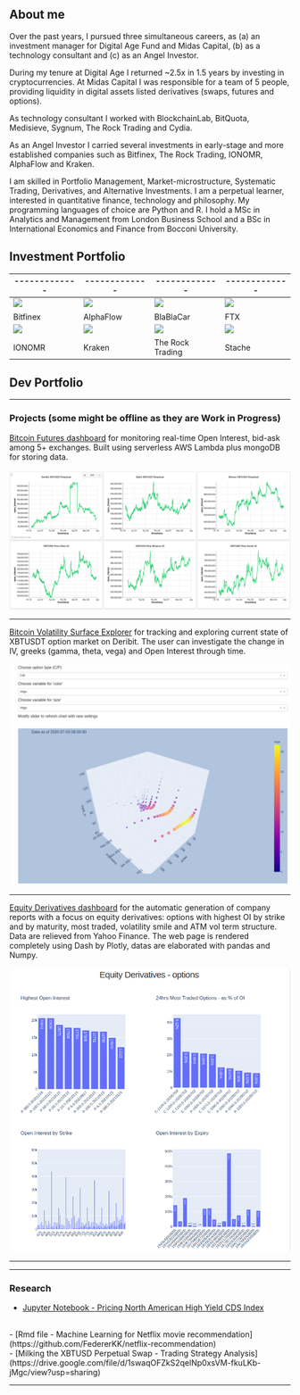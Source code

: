 ## About me

Over the past years, I pursued three simultaneous careers, as (a) an investment manager for Digital Age Fund and Midas Capital, (b) as a technology consultant and (c) as an Angel Investor.
  
  During my tenure at Digital Age I returned ~2.5x in 1.5 years by investing in cryptocurrencies.
  At Midas Capital I was responsible for a team of 5 people, providing liquidity in digital assets listed derivatives (swaps, futures and options).
  
  As technology consultant I worked with BlockchainLab, BitQuota, Medisieve, Sygnum, The Rock Trading and Cydia. 
  
  As an Angel Investor I carried several investments in early-stage and more established companies such as Bitfinex, The Rock Trading, IONOMR, AlphaFlow and Kraken.
  
  I am skilled in Portfolio Management, Market-microstructure, Systematic Trading, Derivatives, and Alternative Investments. I am a perpetual learner, interested in quantitative finance, technology and philosophy. My programming languages of choice are Python and R. I hold a MSc in Analytics and Management from London Business School and a BSc in International Economics and Finance from Bocconi University.

## Investment Portfolio

| ------------- | ------------- | ------------- | ------------- |
| ------------- | ------------- | ------------- | ------------- |
| <img src="https://angel.co/cdn-cgi/image/height=136,width=136,format=auto,fit=scale-down/https://photos.angel.co/startups/i/621288-74e018eae81f56a156fb2df7dffe1bd7-thumb_jpg.jpg?raw=true"/>  | <img src="https://angel.co/cdn-cgi/image/height=136,width=136,format=auto,fit=scale-down/https://photos.angel.co/startups/i/712371-011baf82eb3e5f1481b47a2a92e7601d-thumb_jpg.jpg?raw=true"/>  | <img src="https://angel.co/cdn-cgi/image/height=136,width=136,format=auto,fit=scale-down/https://photos.angel.co/startups/i/669844-c3c044969d9b854897a7c8f592ecb3e3-thumb_jpg.jpg?raw=true"/>  | <img src="https://angel.co/cdn-cgi/image/height=136,width=136,format=auto,fit=scale-down/https://photos.angel.co/startups/i/7461162-ff5b6f79ff69f2c55c77041c2c5f3efa-thumb_jpg.jpg?raw=true"/>  |
| Bitfinex  | AlphaFlow  | BlaBlaCar  | FTX  |
| <img src="https://angel.co/cdn-cgi/image/height=136,width=136,format=auto,fit=scale-down/https://photos.angel.co/startups/i/1805287-f1522b65e291b197fc3d213d4c0cdc16-thumb_jpg.jpg?raw=true"/>  | <img src="https://angel.co/cdn-cgi/image/height=136,width=136,format=auto,fit=scale-down/https://photos.angel.co/startups/i/122383-b666b9c03ec8ea446446e092cd79c5ff-thumb_jpg.jpg?raw=true"/>  | <img src="https://angel.co/cdn-cgi/image/height=136,width=136,format=auto,fit=scale-down/https://photos.angel.co/startups/i/1180583-51f86d3eed44a65d494e0d76a6b1b10f-thumb_jpg.jpg?raw=true"/>  | <img src="https://angel.co/cdn-cgi/image/height=136,width=136,format=auto,fit=scale-down/https://photos.angel.co/startups/i/1048973-27310d585e0d209caf6e8f2d6cca1563-thumb_jpg.jpg?raw=true"/>  |
| IONOMR  | Kraken  | The Rock Trading  | Stache  |




## Dev Portfolio

---

### Projects (some might be offline as they are Work in Progress)

[Bitcoin Futures dashboard](https://charts.mongodb.com/charts-project-0-yleox/public/dashboards/884a1d91-0aed-43a4-ab6b-f198b5748209)
for monitoring real-time Open Interest, bid-ask among 5+ exchanges. Built using serverless AWS Lambda plus mongoDB for storing data.
<br><br>
<img src="images/picture_1.png?raw=true"/>
<br>
___

[Bitcoin Volatility Surface Explorer](http://volatilitysurface-dev.eu-central-1.elasticbeanstalk.com/)
for tracking and exploring current state of XBTUSDT option market on Deribit. The user can investigate the change in IV, greeks (gamma, theta, vega) and Open Interest through time.
<br><br>
<img src="images/picture_3.png?raw=true"/>
<br>
___


[Equity Derivatives dashboard](http://aws-elasticbeans-dev.eu-central-1.elasticbeanstalk.com/)
for the automatic generation of company reports with a focus on equity derivatives: options with highest OI by strike and by maturity, most traded, volatility smile and ATM vol term structure. Data are relieved from Yahoo Finance. The web page is rendered completely using Dash by Plotly, datas are elaborated with pandas and Numpy.
<br><br>
<img src="images/picture_2.png?raw=true"/>
<br>
___

---

### Research
- [Jupyter Notebook - Pricing North American High Yield CDS Index](https://github.com/FedererKK/cds-pricing/blob/master/Pricing%20CDX%20High%20Yield%20.ipynb)
<br>
- [Rmd file - Machine Learning for Netflix movie recommendation](https://github.com/FedererKK/netflix-recommendation)
<br>
- [Milking the XBTUSD Perpetual Swap - Trading Strategy Analysis](https://drive.google.com/file/d/1swaqOFZkS2qelNp0xsVM-fkuLKb-jMgc/view?usp=sharing)




---

